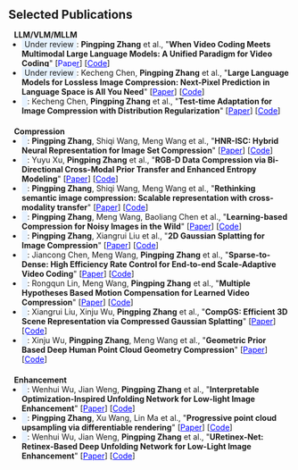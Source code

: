 <h2 id="Selected Publications" style="margin: 2px 0px 15px;">Selected Publications</h2>

<h4 style="margin:0 10px 0;">LLM/VLM/MLLM</h4>

<ul style="margin:0 0 20px;">
  <li><span style="background-color: #e6f2ff; padding: 2px 5px; border-radius: 3px;">Under review</span>: <b>Pingping Zhang</b> et al., "<b>When Video Coding Meets Multimodal Large Language Models: A Unified Paradigm for Video Coding</b>" [<a href="#" style="color: blue;">Paper</a>] [<a href="#" style="color: blue;">Code</a>]</li> 
  <li><span style="background-color: #e6f2ff; padding: 2px 5px; border-radius: 3px;">Under review</span>: Kecheng Chen, <b>Pingping Zhang</b> et al., "<b>Large Language Models for Lossless Image Compression: Next-Pixel Prediction in Language Space is All You Need</b>" [<a href="#" style="color: blue;">Paper</a>] [<a href="#" style="color: blue;">Code</a>]</li>
  <li><span style="background-color: #e6f2ff; padding: 2px 5px; border-radius: 3px;"><ICLR 2025></span>: Kecheng Chen, <b>Pingping Zhang</b> et al., "<b>Test-time Adaptation for Image Compression with Distribution Regularization</b>" [<a href="#" style="color: blue;">Paper</a>] [<a href="#" style="color: blue;">Code</a>]</li>
</ul>

<h4 style="margin:0 10px 0;">Compression</h4>

<ul style="margin:0 0 20px;">
  <li><span style="background-color: #e6f2ff; padding: 2px 5px; border-radius: 3px;"><TMM 2024></span>: <b>Pingping Zhang</b>, Shiqi Wang, Meng Wang et al., "<b>HNR-ISC: Hybrid Neural Representation for Image Set Compression</b>" [<a href="#" style="color: blue;">Paper</a>] [<a href="#" style="color: blue;">Code</a>]</li>
  <li><span style="background-color: #e6f2ff; padding: 2px 5px; border-radius: 3px;"><ToMM 2024></span>: Yuyu Xu, <b>Pingping Zhang</b> et al., "<b>RGB-D Data Compression via Bi-Directional Cross-Modal Prior Transfer and Enhanced Entropy Modeling</b>" [<a href="#" style="color: blue;">Paper</a>] [<a href="#" style="color: blue;">Code</a>]</li>
  <li><span style="background-color: #e6f2ff; padding: 2px 5px; border-radius: 3px;"><TCSVT 2023></span>: <b>Pingping Zhang</b>, Shiqi Wang, Meng Wang et al., "<b>Rethinking semantic image compression: Scalable representation with cross-modality transfer</b>" [<a href="#" style="color: blue;">Paper</a>] [<a href="#" style="color: blue;">Code</a>]</li>
  <li><span style="background-color: #e6f2ff; padding: 2px 5px; border-radius: 3px;"><TCSVT 2022></span>: <b>Pingping Zhang</b>, Meng Wang, Baoliang Chen et al., "<b>Learning-based Compression for Noisy Images in the Wild</b>" [<a href="#" style="color: blue;">Paper</a>] [<a href="#" style="color: blue;">Code</a>]</li>
  <li><span style="background-color: #e6f2ff; padding: 2px 5px; border-radius: 3px;"><ATSIPA 2024></span>: <b>Pingping Zhang</b>, Xiangrui Liu et al., "<b>2D Gaussian Splatting for Image Compression</b>" [<a href="#" style="color: blue;">Paper</a>] [<a href="#" style="color: blue;">Code</a>]</li>
  <li><span style="background-color: #e6f2ff; padding: 2px 5px; border-radius: 3px;"><TCSVT 2023></span>: Jiancong Chen, Meng Wang, <b>Pingping Zhang</b> et al., "<b>Sparse-to-Dense: High Efficiency Rate Control for End-to-end Scale-Adaptive Video Coding</b>" [<a href="#" style="color: blue;">Paper</a>] [<a href="#" style="color: blue;">Code</a>]</li>
  <li><span style="background-color: #e6f2ff; padding: 2px 5px; border-radius: 3px;"><Neurocomputing 2023></span>: Rongqun Lin, Meng Wang, <b>Pingping Zhang</b> et al., "<b>Multiple Hypotheses Based Motion Compensation for Learned Video Compression</b>" [<a href="#" style="color: blue;">Paper</a>] [<a href="#" style="color: blue;">Code</a>]</li>
  <li><span style="background-color: #e6f2ff; padding: 2px 5px; border-radius: 3px;"><ACMMM 2024></span>: Xiangrui Liu, Xinju Wu, <b>Pingping Zhang</b> et al., "<b>CompGS: Efficient 3D Scene Representation via Compressed Gaussian Splatting</b>" [<a href="#" style="color: blue;">Paper</a>] [<a href="#" style="color: blue;">Code</a>]</li>
  <li><span style="background-color: #e6f2ff; padding: 2px 5px; border-radius: 3px;"><TCSVT 2024></span>: Xinju Wu, <b>Pingping Zhang</b>, Meng Wang et al., "<b>Geometric Prior Based Deep Human Point Cloud Geometry Compression</b>" [<a href="#" style="color: blue;">Paper</a>] [<a href="#" style="color: blue;">Code</a>]</li>
</ul>

<h4 style="margin:0 10px 0;">Enhancement</h4>

<ul style="margin:0 0 20px;">
  <li><span style="background-color: #e6f2ff; padding: 2px 5px; border-radius: 3px;"><TPAMI 2024></span>: Wenhui Wu, Jian Weng, <b>Pingping Zhang</b> et al., "<b>Interpretable Optimization-Inspired Unfolding Network for Low-light Image Enhancement</b>" [<a href="#" style="color: blue;">Paper</a>] [<a href="#" style="color: blue;">Code</a>]</li>
  <li><span style="background-color: #e6f2ff; padding: 2px 5px; border-radius: 3px;"><TCSVT 2021></span>: <b>Pingping Zhang</b>, Xu Wang, Lin Ma et al., "<b>Progressive point cloud upsampling via differentiable rendering</b>" [<a href="#" style="color: blue;">Paper</a>] [<a href="#" style="color: blue;">Code</a>]</li>
  <li><span style="background-color: #e6f2ff; padding: 2px 5px; border-radius: 3px;"><CVPR 2022></span>: Wenhui Wu, Jian Weng, <b>Pingping Zhang</b> et al., "<b>URetinex-Net: Retinex-Based Deep Unfolding Network for Low-Light Image Enhancement</b>" [<a href="#" style="color: blue;">Paper</a>] [<a href="#" style="color: blue;">Code</a>]</li>
</ul>